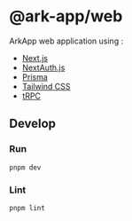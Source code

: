 # @ark-app/web

ArkApp web application using :

- [Next.js](https://nextjs.org)
- [NextAuth.js](https://next-auth.js.org)
- [Prisma](https://prisma.io)
- [Tailwind CSS](https://tailwindcss.com)
- [tRPC](https://trpc.io)

## Develop

### Run

```
pnpm dev
```

### Lint

```
pnpm lint
```
